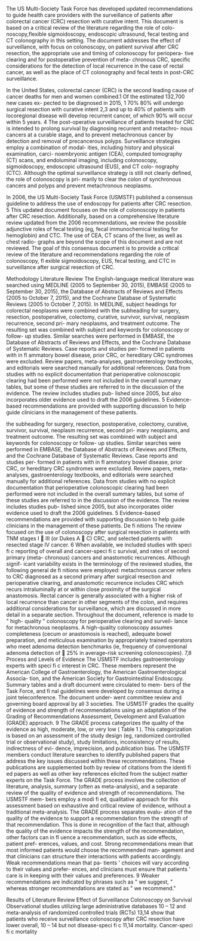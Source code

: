 The US Multi-Society  Task Force has developed  updated recommendations to guide health care providers with the surveillance  of  patients  after  colorectal  cancer  (CRC) resection with curative intent. This document is based on a critical review of the literature regarding the role of colo- noscopy,flexible  sigmoidoscopy,  endoscopic  ultrasound, fecal  testing  and  CT  colonography  in  this  setting.  The document addresses the effect of surveillance, with focus on colonoscopy, on patient survival after CRC resection, the appropriate use and timing of colonoscopy for periopera- tive  clearing  and  for  postoperative  prevention  of  meta- chronous CRC, specific considerations for the detection of local recurrence in the case of rectal cancer, as well as the place  of  CT  colonography  and  fecal  tests  in  post-CRC surveillance.

In the United States, colorectal cancer (CRC) is the second leading cause of cancer deaths for men and women combined.1 Of the estimated 132,700 new cases ex- pected to be diagnosed in 2015, 1 70% 80% will undergo surgical resection with curative intent 2,3 and up to 40% of patients with locoregional disease will develop recurrent cancer, of which 90% will occur within 5 years. 4 The post-operative surveillance of patients treated for CRC is intended to prolong survival by diagnosing recurrent and metachro- nous cancers at a curable stage, and to prevent metachronous cancer by detection and removal of precancerous polyps. Surveillance strategies employ a combination of modal- ities, including history and physical examination, carci- noembryonic antigen (CEA), computed tomography (CT) scans, and endoluminal imaging, including colonoscopy, sigmoidoscopy, endoscopic ultrasound (EUS), and CT colo- nography (CTC). Although the optimal surveillance strategy is still not clearly defined, the role of colonoscopy is pri- marily to clear the colon of synchronous cancers and polyps and prevent metachronous neoplasms.

In 2006, the US Multi-Society Task Force (USMSTF) published a consensus guideline to address the use of endoscopy for patients after CRC resection. 5 This updated document focuses on the role of colonoscopy in patients after CRC resection. Additionally, based on a comprehensive literature review updated from the 2006 recommendations, we review the possible adjunctive roles of fecal testing (eg, fecal immunochemical testing for hemoglobin) and CTC. The use of CEA, CT scans of the liver, as well as chest radio- graphs are beyond the scope of this document and are not reviewed. The goal of this consensus document is to provide a critical review of the literature and recommendations regarding the role of colonoscopy, fl exible sigmoidoscopy, EUS, fecal testing, and CTC in surveillance after surgical resection of CRC.

Methodology Literature Review The English-language medical literature was searched using MEDLINE (2005 to September 30, 2015), EMBASE (2005 to September 30, 2015), the Database of Abstracts of Reviews and Effects (2005 to October 7, 2015), and the Cochrane Database of Systematic Reviews (2005 to October 7, 2015). In MEDLINE, subject headings for colorectal neoplasms were combined with the subheading for surgery, resection, postoperative, colectomy, curative, survivor, survival, neoplasm recurrence, second pri- mary neoplasms, and treatment outcome. The resulting set was combined with subject and keywords for colonoscopy or follow- up studies. Similar searches were performed in EMBASE, the Database of Abstracts of Reviews and Effects, and the Cochrane Database of Systematic Reviews. Case reports and studies per- formed in patients with in fl ammatory bowel disease, prior CRC, or hereditary CRC syndromes were excluded. Review papers, meta-analyses, gastroenterology textbooks, and editorials were searched manually for additional references. Data from studies with no explicit documentation that perioperative colonoscopic clearing had been performed were not included in the overall summary tables, but some of these studies are referred to in the discussion of the evidence. The review includes studies pub- lished since 2005, but also incorporates older evidence used to draft the 2006 guidelines. 5 Evidence-based recommendations are provided with supporting discussion to help guide clinicians in the management of these patients.

the subheading for surgery, resection, postoperative, colectomy, curative, survivor, survival, neoplasm recurrence, second pri- mary neoplasms, and treatment outcome. The resulting set was combined with subject and keywords for colonoscopy or follow- up studies. Similar searches were performed in EMBASE, the Database of Abstracts of Reviews and Effects, and the Cochrane Database of Systematic Reviews. Case reports and studies per- formed in patients with in fl ammatory bowel disease, prior CRC, or hereditary CRC syndromes were excluded. Review papers, meta-analyses, gastroenterology textbooks, and editorials were searched manually for additional references. Data from studies with no explicit documentation that perioperative colonoscopic clearing had been performed were not included in the overall summary tables, but some of these studies are referred to in the discussion of the evidence. The review includes studies pub- lished since 2005, but also incorporates older evidence used to draft the 2006 guidelines. 5 Evidence-based recommendations are provided with supporting discussion to help guide clinicians in the management of these patients. De fi nitions The review focused on the use of colonoscopy after surgical resection in patients with TNM stages I  III (or Dukes A  C) CRC, and selected patients with resected stage IV cancer. 6 When available, we included studies with speci fi c reporting of overall and cancer-speci fi c survival, and rates of second primary (meta- chronous) cancers and anastomotic recurrences. Although signif- icant variability exists in the terminology of the reviewed studies, the following general de fi nitions were employed: metachronous cancer refers to CRC diagnosed as a second primary after surgical resection and perioperative clearing, and anastomotic recurrence includes CRC which recurs intraluminally at or within close proximity of the surgical anastomosis. Rectal cancer is generally associated with a higher risk of local recurrence than cancer in other segments of the colon, and requires additional considerations for surveillance, which are discussed in more detail in a separate section. Throughout the document, reference is made to " high- quality " colonoscopy for perioperative clearing and surveil- lance for metachronous neoplasms. A high-quality colonoscopy assumes completeness (cecum or anastomosis is reached), adequate bowel preparation, and meticulous examination by appropriately trained operators who meet adenoma detection benchmarks (ie, frequency of conventional adenoma detection of  25% in average-risk screening colonoscopies). 7,8 Process and Levels of Evidence The USMSTF includes gastroenterology experts with speci fi c interest in CRC. These members represent the American College of Gastroenterology, the American Gastroenterological Associa- tion, and the American Society for Gastrointestinal Endoscopy. Summary tables and a draft document were circulated to mem- bers of the Task Force, and fi nal guidelines were developed by consensus during a joint teleconference. The document under- went committee review and governing board approval by all 3 societies. The USMSTF grades the quality of evidence and strength of recommendations using an adaptation of the Grading of Recommendations Assessment, Development and Evaluation (GRADE) approach. 9 The GRADE process categorizes the quality of the evidence as high, moderate, low, or very low ( Table 1 ). This categorization is based on an assessment of the study design (eg, randomized controlled trial or observational study), study limitations, inconsistency of results, indirectness of evi- dence, imprecision, and publication bias. The USMSTF members conduct literature searches to identify published papers that address the key issues discussed within these recommendations. These publications are supplemented both by review of citations from the identi fi ed papers as well as other key references elicited from the subject matter experts on the Task Force. The GRADE process involves the collection of literature, analysis, summary (often as meta-analysis), and a separate review of the quality of evidence and strength of recommendations. The USMSTF mem- bers employ a modi fi ed, qualitative approach for this assessment based on exhaustive and critical review of evidence, without a traditional meta-analysis. The GRADE process separates evalu- ation of the quality of the evidence to support a recommendation from the strength of that recommendation. This is done in recognition of the fact that, although the quality of the evidence impacts the strength of the recommendation, other factors can in fl uence a recommendation, such as side effects, patient pref- erences, values, and cost. Strong recommendations mean that most informed patients would choose the recommended man- agement and that clinicians can structure their interactions with patients accordingly. Weak recommendations mean that pa- tients ' choices will vary according to their values and prefer- ences, and clinicians must ensure that patients ' care is in keeping with their values and preferences. 9 Weaker recommendations are indicated by phrases such as " we suggest, " whereas stronger recommendations are stated as " we recommend."

Results of Literature Review Effect of Surveillance Colonoscopy on Survival Observational  studies  utilizing  large  administrative databases 10 – 12 and meta-analysis of randomized controlled trials (RCTs) 13,14 show that patients who receive surveillance colonoscopy after CRC resection have lower overall, 10 – 14 but not disease-speci fi c 11,14 mortality. Cancer-speci fi c mortality
